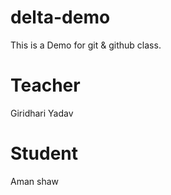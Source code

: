 # delta-demo
This is a Demo for git &amp; github class.

# Teacher
Giridhari Yadav
# Student
Aman shaw


